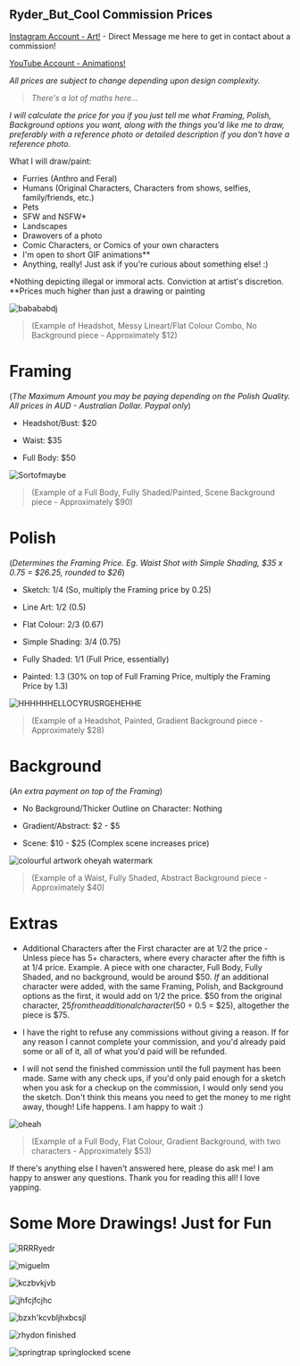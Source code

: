 ## Ryder_But_Cool Commission Prices
[Instagram Account - Art!](https://www.instagram.com/ryder_but_cool/) - Direct Message me here to get in contact about a commission!

[YouTube Account - Animations!](https://www.instagram.com/ryder_but_cool/)

*All prices are subject to change depending upon design complexity.*

> *There's a lot of maths here...*

*I will calculate the price for you if you just tell me what Framing, Polish, Background options you want, along with the things you'd like me to draw, preferably with a reference photo or detailed description if you don't have a reference photo.*

What I will draw/paint:
- Furries (Anthro and Feral)
- Humans (Original Characters, Characters from shows, selfies, family/friends, etc.)
- Pets
- SFW and NSFW*
- Landscapes
- Drawovers of a photo
- Comic Characters, or Comics of your own characters
- I'm open to short GIF animations**
- Anything, really! Just ask if you're curious about something else! :)

*Nothing depicting illegal or immoral acts. Conviction at artist's discretion.
**Prices much higher than just a drawing or painting

![babababdj](https://github.com/user-attachments/assets/19412f23-2345-4861-ae75-88ea4027729e)
> (Example of Headshot, Messy Lineart/Flat Colour Combo, No Background piece - Approximately $12)

# Framing
(*The Maximum Amount you may be paying depending on the Polish Quality. All prices in AUD - Australian Dollar. Paypal only*)

- Headshot/Bust: $20

- Waist: $35

- Full Body: $50

![Sortofmaybe](https://github.com/user-attachments/assets/77752db9-10b7-4e09-a1a0-38c24cb172ab)
> (Example of a Full Body, Fully Shaded/Painted, Scene Background piece - Approximately $90)

# Polish 
(*Determines the Framing Price. Eg. Waist Shot with Simple Shading, $35 x 0.75 = $26.25, rounded to $26*)

- Sketch: 1/4 (So, multiply the Framing price by 0.25)

- Line Art: 1/2 (0.5)

- Flat Colour: 2/3 (0.67)

- Simple Shading: 3/4 (0.75)

- Fully Shaded: 1/1 (Full Price, essentially) 

- Painted: 1.3 (30% on top of Full Framing Price, multiply the Framing Price by 1.3)

![HHHHHHELLOCYRUSRGEHEHHE](https://github.com/user-attachments/assets/d14d5334-9d06-4404-8844-7307645b699a)
> (Example of a Headshot, Painted, Gradient Background piece - Approximately $28)

# Background
(*An extra payment on top of the Framing*)

- No Background/Thicker Outline on Character: Nothing

- Gradient/Abstract: $2 - $5

- Scene: $10 - $25 (Complex scene increases price)

![colourful artwork oheyah watermark](https://github.com/user-attachments/assets/cf1776a8-9982-4a7a-a6a8-4da0b2ee4dbd)
> (Example of a Waist, Fully Shaded, Abstract Background piece - Approximately $40)

# Extras

- Additional Characters after the First character are at 1/2 the price - Unless piece has 5+ characters, where every character after the fifth is at 1/4 price. Example. A piece with one character, Full Body, Fully Shaded, and no background, would be around $50. *If* an additional character were added, with the same Framing, Polish, and Background options as the first, it would add on 1/2 the price. $50 from the original character, $25 from the additional character ($50 ÷ 0.5 = $25), altogether the piece is $75.
  
- I have the right to refuse any commissions without giving a reason. If for any reason I cannot complete your commission, and you'd already paid some or all of it, all of what you'd paid will be refunded.
  
- I will not send the finished commission until the full payment has been made. Same with any check ups, if you'd only paid enough for a sketch when you ask for a checkup on the commission, I would only send you the sketch. Don't think this means you need to get the money to me right away, though! Life happens. I am happy to wait :)

  
![oheah](https://github.com/user-attachments/assets/f1dcbb91-a3b8-4839-bfa5-b78e522ab876)
> (Example of a Full Body, Flat Colour, Gradient Background, with two characters - Approximately $53)

If there's anything else I haven't answered here, please do ask me! I am happy to answer any questions. Thank you for reading this all! I love yapping.

# Some More Drawings! Just for Fun

![RRRRyedr](https://github.com/user-attachments/assets/718221e9-dca8-451d-8330-8e63003686fa)

![miguelm](https://github.com/user-attachments/assets/b30abe64-85e1-4bb8-9a6b-2d0d94ff4dcc)

![kczbvkjvb](https://github.com/user-attachments/assets/6396f911-8e78-4db3-85fc-08b7f093b58b)

![jhfcjfcjhc](https://github.com/user-attachments/assets/486fd9ea-d39f-499b-9448-480af4870f0e)

![bzxh'kcvbljhxbcsjl](https://github.com/user-attachments/assets/47661f43-02b5-4e4e-a810-3dcd1732cbbc)

![rhydon finished](https://github.com/user-attachments/assets/105dced6-d7fd-4dd2-912c-8d4b15dd0d41)

![springtrap springlocked scene](https://github.com/user-attachments/assets/b8335cb6-3685-42dc-adf1-7365fc7d4906)

